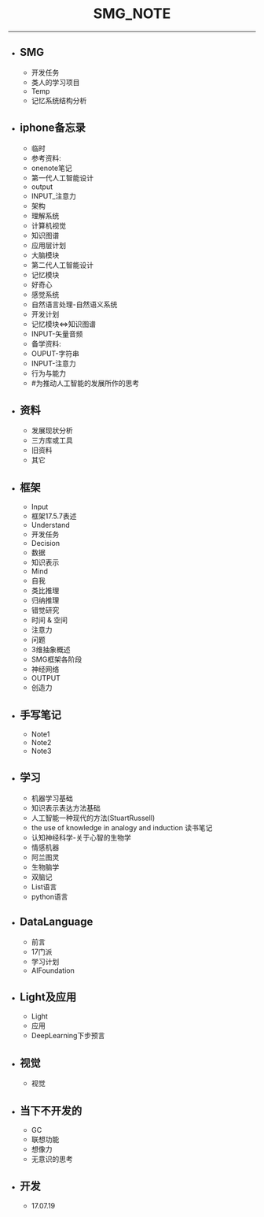 #  <center>SMG_NOTE</center>
***

- ## SMG  

	* 开发任务
	* 类人的学习项目
	* Temp
	* 记忆系统结构分析

- ## iphone备忘录

	* 临时
	* 参考资料:
	* onenote笔记
	* 第一代人工智能设计
	* output
	* INPUT_注意力
	* 架构
	* 理解系统
	* 计算机视觉
	* 知识图谱
	* 应用层计划
	* 大脑模块
	* 第二代人工智能设计
	* 记忆模块
	* 好奇心
	* 感觉系统
	* 自然语言处理-自然语义系统
	* 开发计划
	* 记忆模块<=>知识图谱
	* INPUT-矢量音频
	* 备学资料:
	* OUPUT-字符串
	* INPUT-注意力
	* 行为与能力
	* \#为推动人工智能的发展所作的思考
	
- ## 资料

	* 发展现状分析
	* 三方库或工具
	* 旧资料
	* 其它
	
- ## 框架

	* Input
	* 框架17.5.7表述
	* Understand
	* 开发任务
	* Decision
	* 数据
	* 知识表示
	* Mind
	* 自我
	* 类比推理
	* 归纳推理
	* 错觉研究
	* 时间 & 空间
	* 注意力
	* 问题
	* 3维抽象概述
	* SMG框架各阶段
	* 神经网络
	* OUTPUT
	* 创造力

- ## 手写笔记

	* Note1
	* Note2
	* Note3

- ## 学习

	* 机器学习基础
	* 知识表示表达方法基础
	* 人工智能一种现代的方法(StuartRussell)
	* the use of knowledge in analogy and induction 读书笔记
	* 认知神经科学-关于心智的生物学
	* 情感机器
	* 阿兰图灵
	* 生物脑学
	* 双脑记
	* List语言
	* python语言

- ## DataLanguage

	* 前言
	* 17门派
	* 学习计划
	* AIFoundation

- ## Light及应用

	* Light
	* 应用
	* DeepLearning下步预言

- ## 视觉

	* 视觉

- ## 当下不开发的

	* GC
	* 联想功能
	* 想像力
	* 无意识的思考

- ## 开发

	* 17.07.19
